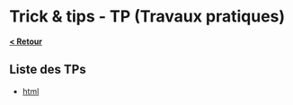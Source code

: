 # Trick & tips - TP (Travaux pratiques)

**[< Retour](../README.md)**

## Liste des TPs

- [html](index_tp_html)